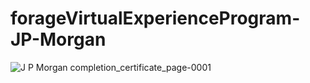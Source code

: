 # forageVirtualExperienceProgram-JP-Morgan

![J P  Morgan completion_certificate_page-0001](https://github.com/Parul077/forageVirtualExperienceProgram-JP-Morgan/assets/123081808/573413f3-56f6-4b05-adec-38e7a95db961)
